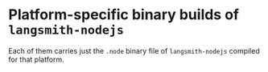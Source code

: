# Platform-specific binary builds of `langsmith-nodejs`

Each of them carries just the `.node` binary file of `langsmith-nodejs` compiled for that platform.
